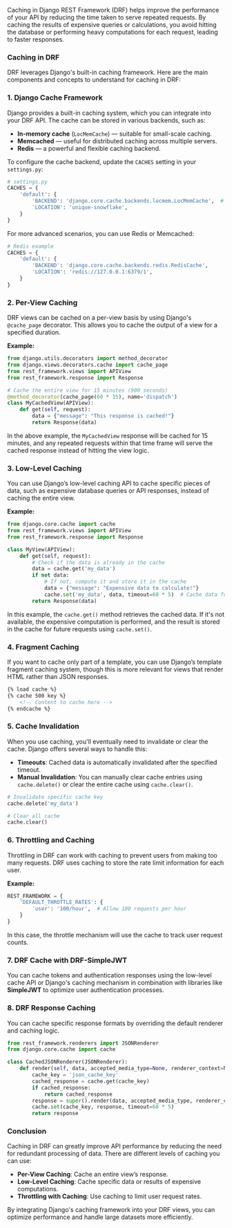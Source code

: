 Caching in Django REST Framework (DRF) helps improve the performance of your API by reducing the time taken to serve repeated requests. By caching the results of expensive queries or calculations, you avoid hitting the database or performing heavy computations for each request, leading to faster responses.

### Caching in DRF

DRF leverages Django's built-in caching framework. Here are the main components and concepts to understand for caching in DRF:

### 1. **Django Cache Framework**

Django provides a built-in caching system, which you can integrate into your DRF API. The cache can be stored in various backends, such as:
- **In-memory cache** (`LocMemCache`) — suitable for small-scale caching.
- **Memcached** — useful for distributed caching across multiple servers.
- **Redis** — a powerful and flexible caching backend.

To configure the cache backend, update the `CACHES` setting in your `settings.py`:

```python
# settings.py
CACHES = {
    'default': {
        'BACKEND': 'django.core.cache.backends.locmem.LocMemCache',  # Simple in-memory cache
        'LOCATION': 'unique-snowflake',
    }
}
```

For more advanced scenarios, you can use Redis or Memcached:

```python
# Redis example
CACHES = {
    'default': {
        'BACKEND': 'django.core.cache.backends.redis.RedisCache',
        'LOCATION': 'redis://127.0.0.1:6379/1',
    }
}
```

### 2. **Per-View Caching**

DRF views can be cached on a per-view basis by using Django's `@cache_page` decorator. This allows you to cache the output of a view for a specified duration.

**Example:**

```python
from django.utils.decorators import method_decorator
from django.views.decorators.cache import cache_page
from rest_framework.views import APIView
from rest_framework.response import Response

# Cache the entire view for 15 minutes (900 seconds)
@method_decorator(cache_page(60 * 15), name='dispatch')
class MyCachedView(APIView):
    def get(self, request):
        data = {"message": "This response is cached!"}
        return Response(data)
```

In the above example, the `MyCachedView` response will be cached for 15 minutes, and any repeated requests within that time frame will serve the cached response instead of hitting the view logic.

### 3. **Low-Level Caching**

You can use Django’s low-level caching API to cache specific pieces of data, such as expensive database queries or API responses, instead of caching the entire view.

**Example:**

```python
from django.core.cache import cache
from rest_framework.views import APIView
from rest_framework.response import Response

class MyView(APIView):
    def get(self, request):
        # Check if the data is already in the cache
        data = cache.get('my_data')
        if not data:
            # If not, compute it and store it in the cache
            data = {"message": "Expensive data to calculate!"}
            cache.set('my_data', data, timeout=60 * 5)  # Cache data for 5 minutes
        return Response(data)
```

In this example, the `cache.get()` method retrieves the cached data. If it's not available, the expensive computation is performed, and the result is stored in the cache for future requests using `cache.set()`.

### 4. **Fragment Caching**

If you want to cache only part of a template, you can use Django’s template fragment caching system, though this is more relevant for views that render HTML rather than JSON responses.

```html
{% load cache %}
{% cache 500 key %}
    <!-- Content to cache here -->
{% endcache %}
```

### 5. **Cache Invalidation**

When you use caching, you'll eventually need to invalidate or clear the cache. Django offers several ways to handle this:

- **Timeouts**: Cached data is automatically invalidated after the specified timeout.
- **Manual Invalidation**: You can manually clear cache entries using `cache.delete()` or clear the entire cache using `cache.clear()`.

```python
# Invalidate specific cache key
cache.delete('my_data')

# Clear all cache
cache.clear()
```

### 6. **Throttling and Caching**

Throttling in DRF can work with caching to prevent users from making too many requests. DRF uses caching to store the rate limit information for each user.

**Example:**

```python
REST_FRAMEWORK = {
    'DEFAULT_THROTTLE_RATES': {
        'user': '100/hour',  # Allow 100 requests per hour
    }
}
```

In this case, the throttle mechanism will use the cache to track user request counts.

### 7. **DRF Cache with DRF-SimpleJWT**

You can cache tokens and authentication responses using the low-level cache API or Django's caching mechanism in combination with libraries like **SimpleJWT** to optimize user authentication processes.

### 8. **DRF Response Caching**

You can cache specific response formats by overriding the default renderer and caching logic.

```python
from rest_framework.renderers import JSONRenderer
from django.core.cache import cache

class CachedJSONRenderer(JSONRenderer):
    def render(self, data, accepted_media_type=None, renderer_context=None):
        cache_key = 'json_cache_key'
        cached_response = cache.get(cache_key)
        if cached_response:
            return cached_response
        response = super().render(data, accepted_media_type, renderer_context)
        cache.set(cache_key, response, timeout=60 * 5)
        return response
```

### Conclusion

Caching in DRF can greatly improve API performance by reducing the need for redundant processing of data. There are different levels of caching you can use:
- **Per-View Caching**: Cache an entire view’s response.
- **Low-Level Caching**: Cache specific data or results of expensive computations.
- **Throttling with Caching**: Use caching to limit user request rates.

By integrating Django's caching framework into your DRF views, you can optimize performance and handle large datasets more efficiently.
